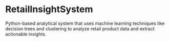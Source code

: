 # RetailInsightSystem
Python-based analytical system that uses machine learning techniques like decision trees and clustering to analyze retail product data and extract actionable insights.
